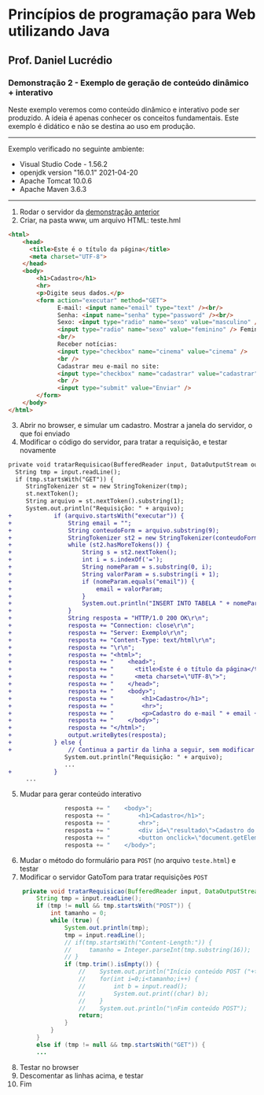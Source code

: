 # Princípios de programação para Web utilizando Java
## Prof. Daniel Lucrédio

### Demonstração 2 - Exemplo de geração de conteúdo dinâmico + interativo

Neste exemplo veremos como conteúdo dinâmico e interativo pode ser produzido. A ideia é apenas conhecer os conceitos fundamentais. Este exemplo é didático e não se destina ao uso em produção.

<hr>
Exemplo verificado no seguinte ambiente:

- Visual Studio Code - 1.56.2
- openjdk version "16.0.1" 2021-04-20
- Apache Tomcat 10.0.6
- Apache Maven 3.6.3
<hr>

1. Rodar o servidor da [demonstração anterior](exemplo1.md)
2. Criar, na pasta www, um arquivo HTML: teste.hml

```html
<html>
    <head>
      <title>Este é o título da página</title>
      <meta charset="UTF-8">
    </head>
    <body>
        <h1>Cadastro</h1>
        <hr>
        <p>Digite seus dados.</p>
        <form action="executar" method="GET">
              E-mail: <input name="email" type="text" /><br/>
              Senha: <input name="senha" type="password" /><br/>
              Sexo: <input type="radio" name="sexo" value="masculino" /> Masculino
              <input type="radio" name="sexo" value="feminino" /> Feminino
              <br/>
              Receber notícias:
              <input type="checkbox" name="cinema" value="cinema" />
              <br />
              Cadastrar meu e-mail no site:
              <input type="checkbox" name="cadastrar" value="cadastrar" />
              <br />
              <input type="submit" value="Enviar" />
        </form>
    </body>
</html>
```

3. Abrir no browser, e simular um cadastro. Mostrar a janela do servidor, o que foi enviado
4. Modificar o código do servidor, para tratar a requisição, e testar novamente

```diff
private void tratarRequisicao(BufferedReader input, DataOutputStream output) throws Exception {
  String tmp = input.readLine();
  if (tmp.startsWith("GET")) {
     StringTokenizer st = new StringTokenizer(tmp);
     st.nextToken();
     String arquivo = st.nextToken().substring(1);
     System.out.println("Requisição: " + arquivo);
+            if (arquivo.startsWith("executar")) {
+                String email = "";
+                String conteudoForm = arquivo.substring(9);
+                StringTokenizer st2 = new StringTokenizer(conteudoForm, "&");
+                while (st2.hasMoreTokens()) {
+                    String s = st2.nextToken();
+                    int i = s.indexOf('=');
+                    String nomeParam = s.substring(0, i);
+                    String valorParam = s.substring(i + 1);
+                    if (nomeParam.equals("email")) {
+                        email = valorParam;
+                    }
+                    System.out.println("INSERT INTO TABELA " + nomeParam + " = " + valorParam);
+                }
+                String resposta = "HTTP/1.0 200 OK\r\n";
+                resposta += "Connection: close\r\n";
+                resposta += "Server: Exemplo\r\n";
+                resposta += "Content-Type: text/html\r\n";
+                resposta += "\r\n";
+                resposta += "<html>";
+                resposta += "    <head>";
+                resposta += "      <title>Este é o título da página</title>";
+                resposta += "      <meta charset=\"UTF-8\">";
+                resposta += "    </head>";
+                resposta += "    <body>";
+                resposta += "        <h1>Cadastro</h1>";
+                resposta += "        <hr>";
+                resposta += "        <p>Cadastro do e-mail " + email + " bem-sucedido!</p>";
+                resposta += "    </body>";
+                resposta += "</html>";
+                output.writeBytes(resposta);
+            } else {
+                // Continua a partir da linha a seguir, sem modificar
                System.out.println("Requisição: " + arquivo);
                ...
+            }
     ...
```

5. Mudar para gerar conteúdo interativo

```java
                resposta += "    <body>";
                resposta += "        <h1>Cadastro</h1>";
                resposta += "        <hr>";
                resposta += "        <div id=\"resultado\">Cadastro do e-mail " + email + " bem-sucedido!</div>";
                resposta += "        <button onclick=\"document.getElementById('resultado').style.display='none';\">Dispensar</button>";
                resposta += "    </body>";
```

6. Mudar o método do formulário para ```POST``` (no arquivo ```teste.html```) e testar
7. Modificar o servidor GatoTom para tratar requisições ```POST```

```java
    private void tratarRequisicao(BufferedReader input, DataOutputStream output) throws Exception {
        String tmp = input.readLine();
        if (tmp != null && tmp.startsWith("POST")) {
            int tamanho = 0;
            while (true) {
                System.out.println(tmp);
                tmp = input.readLine();
                // if(tmp.startsWith("Content-Length:")) {
                //     tamanho = Integer.parseInt(tmp.substring(16));
                // }
                if (tmp.trim().isEmpty()) {
                    //    System.out.println("Início conteúdo POST ("+tamanho+" bytes):");
                    //    for(int i=0;i<tamanho;i++) {
                    //        int b = input.read();
                    //        System.out.print((char) b);
                    //    }
                    //    System.out.println("\nFim conteúdo POST");
                    return;
                }
            }
        }
        else if (tmp != null && tmp.startsWith("GET")) {
        ...
```

8. Testar no browser
9. Descomentar as linhas acima, e testar
10. Fim
